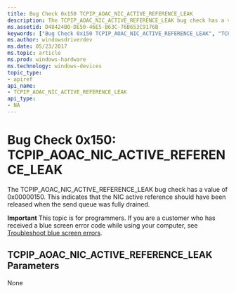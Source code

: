 ```yaml
---
title: Bug Check 0x150 TCPIP_AOAC_NIC_ACTIVE_REFERENCE_LEAK
description: The TCPIP_AOAC_NIC_ACTIVE_REFERENCE_LEAK bug check has a value of 0x00000150. This indicates that the NIC active reference should have been released when the send queue was fully drained.
ms.assetid: D48424B0-DE50-46E5-B63C-76B653C9176B
keywords: ["Bug Check 0x150 TCPIP_AOAC_NIC_ACTIVE_REFERENCE_LEAK", "TCPIP_AOAC_NIC_ACTIVE_REFERENCE_LEAK"]
ms.author: windowsdriverdev
ms.date: 05/23/2017
ms.topic: article
ms.prod: windows-hardware
ms.technology: windows-devices
topic_type:
- apiref
api_name:
- TCPIP_AOAC_NIC_ACTIVE_REFERENCE_LEAK
api_type:
- NA
---
```


# Bug Check 0x150: TCPIP\_AOAC\_NIC\_ACTIVE\_REFERENCE\_LEAK


The TCPIP\_AOAC\_NIC\_ACTIVE\_REFERENCE\_LEAK bug check has a value of 0x00000150. This indicates that the NIC active reference should have been released when the send queue was fully drained.

**Important** This topic is for programmers. If you are a customer who has received a blue screen error code while using your computer, see [Troubleshoot blue screen errors](http://windows.microsoft.com/windows-10/troubleshoot-blue-screen-errors).

## TCPIP\_AOAC\_NIC\_ACTIVE\_REFERENCE\_LEAK Parameters


None

 

 




